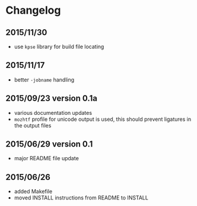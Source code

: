 # Changelog

## 2015/11/30

- use `kpse` library for build file locating

## 2015/11/17

- better `-jobname` handling

## 2015/09/23 version 0.1a

- various documentation updates
- `mozhtf` profile for unicode output is used, this should prevent ligatures in the output files

## 2015/06/29 version 0.1

- major README file update


## 2015/06/26

- added Makefile
- moved INSTALL instructions from README to INSTALL
 
